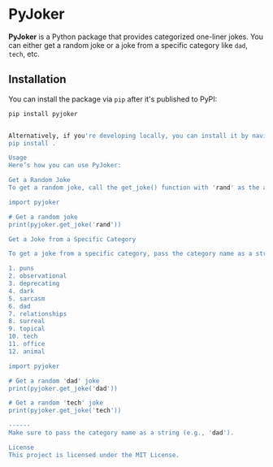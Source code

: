 # PyJoker

**PyJoker** is a Python package that provides categorized one-liner jokes. You can either get a random joke or a joke from a specific category like `dad`, `tech`, etc.

## Installation

You can install the package via `pip` after it's published to PyPI:

```bash
pip install pyjoker


Alternatively, if you're developing locally, you can install it by navigating to the project directory and running:
pip install .

Usage
Here’s how you can use PyJoker:

Get a Random Joke
To get a random joke, call the get_joke() function with 'rand' as the argument:

import pyjoker

# Get a random joke
print(pyjoker.get_joke('rand'))

Get a Joke from a Specific Category

To get a joke from a specific category, pass the category name as a string. Example categories include:

1. puns
2. observational
3. deprecating
4. dark
5. sarcasm
6. dad
7. relationships
8. surreal
9. topical
10. tech
11. office
12. animal

import pyjoker

# Get a random 'dad' joke
print(pyjoker.get_joke('dad'))

# Get a random 'tech' joke
print(pyjoker.get_joke('tech'))

------
Make sure to pass the category name as a string (e.g., 'dad').

License
This project is licensed under the MIT License.